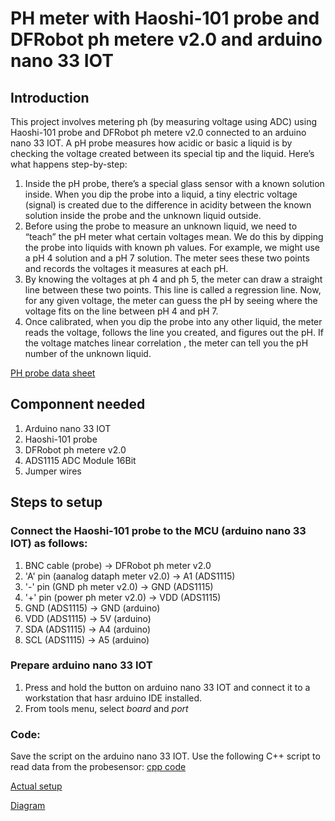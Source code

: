 # PH meter with Haoshi-101 probe and DFRobot ph metere v2.0 and arduino nano 33 IOT

## Introduction
This project involves metering ph (by measuring voltage using ADC) using Haoshi-101 probe and DFRobot ph metere v2.0 connected to an arduino nano 33 IOT.
A pH probe measures how acidic or basic a liquid is by checking the voltage created between its special tip and the liquid. Here’s what happens step-by-step:

1. Inside the pH probe, there’s a special glass sensor with a known solution inside. When you dip the probe into a liquid, a tiny electric voltage (signal) is created due to the difference in acidity between the known solution inside the probe and the unknown liquid outside.
2. Before using the probe to measure an unknown liquid, we need to “teach” the pH meter what certain voltages mean. We do this by dipping the probe into liquids with known ph values. For example, we might use a pH 4 solution and a pH 7 solution. The meter sees these two points and records the voltages it measures at each pH.
3. By knowing the voltages at ph 4 and ph 5, the meter can draw a straight line between these two points. This line is called a regression line. Now, for any given voltage, the meter can guess the pH by seeing where the voltage fits on the line between pH 4 and pH 7.
4. Once calibrated, when you dip the probe into any other liquid, the meter reads the voltage, follows the line you created, and figures out the pH. If the voltage matches linear correlation , the meter can tell you the pH number of the unknown liquid.

[PH probe data sheet](https://github.com/mrsoheilnezakat/Sensors/blob/main_branch/HAOSHI-101%20ph%20Probe/pH%20Electrode%20Instruction%20Manua%E2%80%A6.pdf)

## Componnent needed
1. Arduino nano 33 IOT
2. Haoshi-101 probe
3. DFRobot ph metere v2.0
4. ADS1115 ADC Module 16Bit
5. Jumper wires

## Steps to setup

### Connect the Haoshi-101 probe to the MCU (arduino nano 33 IOT) as follows:
1. BNC cable (probe) → DFRobot ph meter v2.0
2. 'A' pin (aanalog dataph meter v2.0) → A1 (ADS1115)
3. '-' pin (GND ph meter v2.0) → GND (ADS1115)
4. '+' pin (power ph meter v2.0) → VDD (ADS1115)
5. GND (ADS1115) → GND (arduino)
6. VDD (ADS1115) → 5V (arduino)
7. SDA (ADS1115) → A4 (arduino)
8. SCL (ADS1115) → A5 (arduino)

### Prepare arduino nano 33 IOT
1. Press and hold the button on arduino nano 33 IOT and connect it to a workstation that hasr arduino IDE installed.
2. From tools menu, select *board* and *port*

### Code:
Save the script on the arduino nano 33 IOT. Use the following C++ script to read data from the probesensor: [cpp code](https://github.com/mrsoheilnezakat/Sensors/blob/main_branch/HAOSHI-101%20ph%20Probe/main.cpp)



[Actual setup](https://github.com/mrsoheilnezakat/Sensors/blob/main_branch/HAOSHI-101%20ph%20Probe/images/actual%20setup.jpg)

[Diagram](https://github.com/mrsoheilnezakat/Sensors/blob/main_branch/HAOSHI-101%20ph%20Probe/images/diagram.png)

